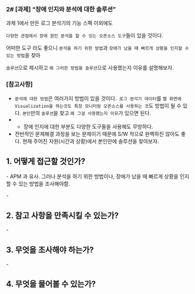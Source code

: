 ### 2# [과제] “장애 인지와 분석에 대한 솔루션”

과제 1에서 만든 로그 분석기의 기능 스펙 이외에도 

`다양한 관점에서 장애 원인 분석을 할 수 있는 오픈소스 도구`들이 있을 것이다. 

어떠한 도구 라도 좋으니 `분석을 하기 위한 방법`과 `장애가 났을 때 빠르게 상황을 인지할 수 있는 방법`을 찾아 

`솔루션`으로 제시하고 `왜 그러한 방법을 솔루션`으로 사용했는지 이유를 설명해보자.

### [참고사항]

- `분석에 대한 방법`은 여러가지 방법이 있을 것이다.` 로그 분석기 데이터`를 `웹 화면에 Visualization을 하는것도 특정 모니터링 오픈소스를 사용하는 것`도 방법이 될 수 있다. `본인`만의 `솔루션`을 찾고 `왜 그걸 사용했는지 이유`가 있으면 된다.
-  * 장애 인지에 대한 부분도 다양한 도구들을 사용해도 무방하다.
- 전반적인 문제해결 과정을 보는 문제이기 때문에 S/W 적으로 완벽하진 않아도 좋다. 현재 주어진 자원(시간과 상황)에서 본인만에 솔루션을 찾아보자.

## 1. 어떻게 접근할 것인가?

\- APM 과 유사. 그러나 분석을 하기 위한 방법이나, 장애가 났을 때 빠르게 상황을 인지할 수 있는 방법을 조사해야함.

\- 

## 2. 참고 사항을 만족시킬 수 있는가?

\- 

## 3. 무엇을 조사해야 하는가?

\-

## 4. 무엇을 물어볼 수 있는가?

